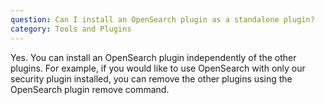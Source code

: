 ```yaml
---
question: Can I install an OpenSearch plugin as a standalone plugin?
category: Tools and Plugins
---
```


Yes. You can install an OpenSearch plugin independently of the other plugins. For example, if you would like to use OpenSearch with only our security plugin installed, you can remove the other plugins using the OpenSearch plugin remove command.